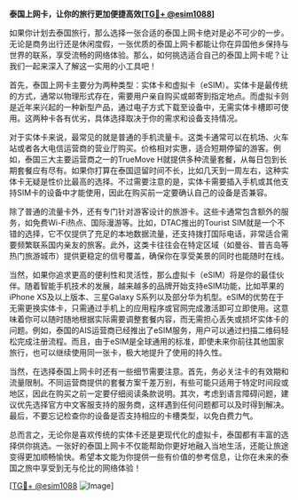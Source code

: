 **泰国上网卡，让你的旅行更加便捷高效[[TG💪+ @esim1088](https://t.me/s/esim1088)]**

如果你计划去泰国旅行，那么选择一张合适的泰国上网卡绝对是必不可少的一步。无论是商务出行还是休闲度假，一张优质的泰国上网卡都能让你在异国他乡保持与世界的联系，享受流畅的网络体验。那么，如何挑选适合自己的泰国上网卡呢？让我们一起来深入了解这一实用的小工具吧！

首先，泰国上网卡主要分为两种类型：实体卡和虚拟卡（eSIM）。实体卡是最传统的方式，通常以物理形式存在，需要用户亲自购买或邮寄到指定地点。而虚拟卡则是近年来兴起的一种新型产品，通过电子方式下载至设备中，无需实体卡槽即可使用。这两种卡各有优劣，具体选择取决于你的需求和设备支持情况。

对于实体卡来说，最常见的就是普通的手机流量卡。这类卡通常可以在机场、火车站或者各大电信运营商的营业厅购买。价格相对实惠，适合短期停留的游客。例如，泰国三大主要运营商之一的TrueMove H就提供多种流量套餐，从每日包到长期套餐应有尽有。如果你打算在泰国逗留时间不长，比如几天到一周左右，这种实体卡无疑是性价比最高的选择。不过需要注意的是，实体卡需要插入手机或其他支持SIM卡的设备中才能使用，因此在购买前一定要确认自己的设备是否兼容。

除了普通的流量卡外，还有专门针对游客设计的旅游卡。这些卡通常包含额外的服务，如免费Wi-Fi热点、国际漫游等。比如，DTAC推出的Tourist SIM就是一个不错的选择，它不仅提供了充足的本地数据流量，还支持拨打国际电话，非常适合需要频繁联系国内亲友的旅客。此外，这类卡往往会在特定区域（如曼谷、普吉岛等热门旅游城市）提供更稳定的信号覆盖，确保你在享受美景的同时也能随时在线。

当然，如果你追求更高的便利性和灵活性，那么虚拟卡（eSIM）将是你的最佳伙伴。随着智能手机技术的发展，越来越多的品牌开始支持eSIM功能，比如苹果的iPhone XS及以上版本、三星Galaxy S系列以及部分华为机型。eSIM的优势在于无需更换实体卡，只需通过手机上的应用程序或官网完成激活即可立即使用。这意味着你可以随时随地根据实际需要调整套餐内容，而无需担心丢失或损坏实体卡的问题。例如，泰国的AIS运营商已经推出了eSIM服务，用户可以通过扫描二维码轻松完成注册流程。而且，由于eSIM是全球通用的标准，即使未来你前往其他国家旅行，也可以继续使用同一张卡，极大地提升了使用的持久性。

当然，在选择泰国上网卡时还有一些细节需要注意。首先，务必关注卡的有效期和流量限制。不同运营商提供的套餐方案千差万别，有些可能只适用于特定时间段或地区，因此在购买之前一定要仔细阅读条款说明。其次，考虑到语言障碍问题，建议优先选择官方中文客服支持的服务商，这样遇到任何问题都可以及时得到解决。最后，不要忘记检查你的设备是否支持相应的卡槽类型，以免白费力气。

总而言之，无论你是喜欢传统的实体卡还是更现代化的虚拟卡，泰国都有丰富的选择供你挑选。一张好的泰国上网卡不仅能帮助你更好地融入当地生活，还能让旅途变得更加顺畅愉快。希望本文能为你提供一些有价值的参考信息，让你在未来的泰国之旅中享受到无与伦比的网络体验！

[[TG💪+ @esim1088](https://t.me/s/esim1088) ![Image](https://i.postimg.cc/4NQfJmqS/Snipaste-2025-05-13-00-14-12.png)]